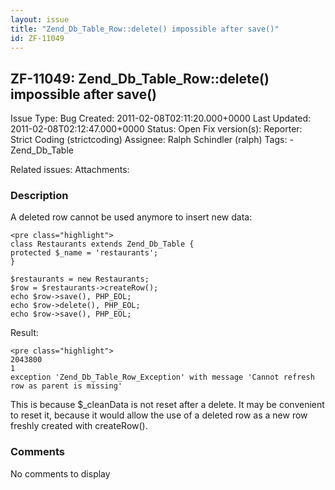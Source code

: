 ```yaml
---
layout: issue
title: "Zend_Db_Table_Row::delete() impossible after save()"
id: ZF-11049
---
```


ZF-11049: Zend\_Db\_Table\_Row::delete() impossible after save()
----------------------------------------------------------------

 Issue Type: Bug Created: 2011-02-08T02:11:20.000+0000 Last Updated: 2011-02-08T02:12:47.000+0000 Status: Open Fix version(s): 
 Reporter:  Strict Coding (strictcoding)  Assignee:  Ralph Schindler (ralph)  Tags: - Zend\_Db\_Table
 
 Related issues: 
 Attachments: 
### Description

A deleted row cannot be used anymore to insert new data:

 
    <pre class="highlight">
    class Restaurants extends Zend_Db_Table {
    protected $_name = 'restaurants';
    }
    
    $restaurants = new Restaurants;
    $row = $restaurants->createRow();
    echo $row->save(), PHP_EOL;
    echo $row->delete(), PHP_EOL;
    echo $row->save(), PHP_EOL;


Result:

 
    <pre class="highlight">
    2043800
    1
    exception 'Zend_Db_Table_Row_Exception' with message 'Cannot refresh row as parent is missing'


This is because $\_cleanData is not reset after a delete. It may be convenient to reset it, because it would allow the use of a deleted row as a new row freshly created with createRow().

 

 

### Comments

No comments to display